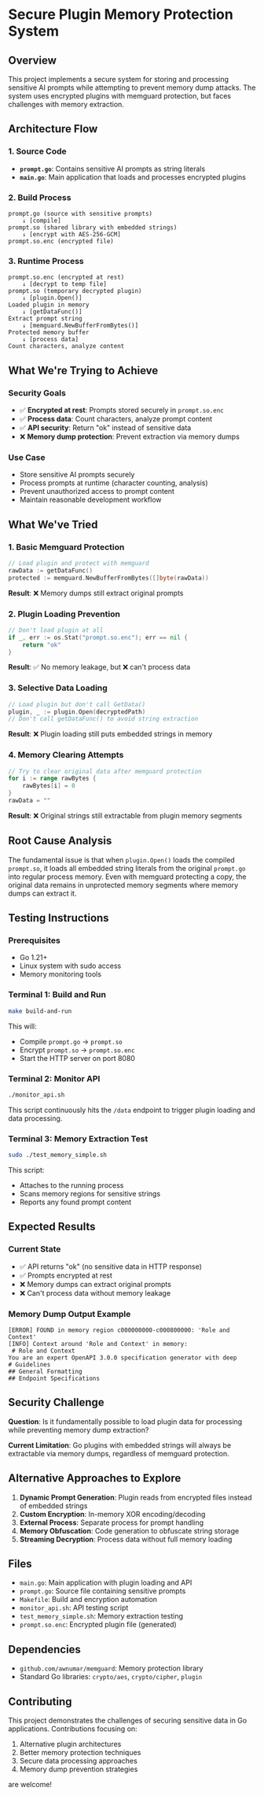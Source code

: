 # Secure Plugin Memory Protection System

## Overview

This project implements a secure system for storing and processing sensitive AI prompts while attempting to prevent memory dump attacks. The system uses encrypted plugins with memguard protection, but faces challenges with memory extraction.

## Architecture Flow

### 1. Source Code

- **`prompt.go`**: Contains sensitive AI prompts as string literals
- **`main.go`**: Main application that loads and processes encrypted plugins

### 2. Build Process

```
prompt.go (source with sensitive prompts)
    ↓ [compile]
prompt.so (shared library with embedded strings)
    ↓ [encrypt with AES-256-GCM]
prompt.so.enc (encrypted file)
```

### 3. Runtime Process

```
prompt.so.enc (encrypted at rest)
    ↓ [decrypt to temp file]
prompt.so (temporary decrypted plugin)
    ↓ [plugin.Open()]
Loaded plugin in memory
    ↓ [getDataFunc()]
Extract prompt string
    ↓ [memguard.NewBufferFromBytes()]
Protected memory buffer
    ↓ [process data]
Count characters, analyze content
```

## What We're Trying to Achieve

### Security Goals

- ✅ **Encrypted at rest**: Prompts stored securely in `prompt.so.enc`
- ✅ **Process data**: Count characters, analyze prompt content
- ✅ **API security**: Return "ok" instead of sensitive data
- ❌ **Memory dump protection**: Prevent extraction via memory dumps

### Use Case

- Store sensitive AI prompts securely
- Process prompts at runtime (character counting, analysis)
- Prevent unauthorized access to prompt content
- Maintain reasonable development workflow

## What We've Tried

### 1. Basic Memguard Protection

```go
// Load plugin and protect with memguard
rawData := getDataFunc()
protected := memguard.NewBufferFromBytes([]byte(rawData))
```

**Result**: ❌ Memory dumps still extract original prompts

### 2. Plugin Loading Prevention

```go
// Don't load plugin at all
if _, err := os.Stat("prompt.so.enc"); err == nil {
    return "ok"
}
```

**Result**: ✅ No memory leakage, but ❌ can't process data

### 3. Selective Data Loading

```go
// Load plugin but don't call GetData()
plugin, _ := plugin.Open(decryptedPath)
// Don't call getDataFunc() to avoid string extraction
```

**Result**: ❌ Plugin loading still puts embedded strings in memory

### 4. Memory Clearing Attempts

```go
// Try to clear original data after memguard protection
for i := range rawBytes {
    rawBytes[i] = 0
}
rawData = ""
```

**Result**: ❌ Original strings still extractable from plugin memory segments

## Root Cause Analysis

The fundamental issue is that when `plugin.Open()` loads the compiled `prompt.so`, it loads all embedded string literals from the original `prompt.go` into regular process memory. Even with memguard protecting a copy, the original data remains in unprotected memory segments where memory dumps can extract it.

## Testing Instructions

### Prerequisites

- Go 1.21+
- Linux system with sudo access
- Memory monitoring tools

### Terminal 1: Build and Run

```bash
make build-and-run
```

This will:

- Compile `prompt.go` → `prompt.so`
- Encrypt `prompt.so` → `prompt.so.enc`
- Start the HTTP server on port 8080

### Terminal 2: Monitor API

```bash
./monitor_api.sh
```

This script continuously hits the `/data` endpoint to trigger plugin loading and data processing.

### Terminal 3: Memory Extraction Test

```bash
sudo ./test_memory_simple.sh
```

This script:

- Attaches to the running process
- Scans memory regions for sensitive strings
- Reports any found prompt content

## Expected Results

### Current State

- ✅ API returns "ok" (no sensitive data in HTTP response)
- ✅ Prompts encrypted at rest
- ❌ Memory dumps can extract original prompts
- ❌ Can't process data without memory leakage

### Memory Dump Output Example

```
[ERROR] FOUND in memory region c000000000-c000800000: 'Role and Context'
[INFO] Context around 'Role and Context' in memory:
 # Role and Context
You are an expert OpenAPI 3.0.0 specification generator with deep
# Guidelines
## General Formatting
## Endpoint Specifications
```

## Security Challenge

**Question**: Is it fundamentally possible to load plugin data for processing while preventing memory dump extraction?

**Current Limitation**: Go plugins with embedded strings will always be extractable via memory dumps, regardless of memguard protection.

## Alternative Approaches to Explore

1. **Dynamic Prompt Generation**: Plugin reads from encrypted files instead of embedded strings
2. **Custom Encryption**: In-memory XOR encoding/decoding
3. **External Process**: Separate process for prompt handling
4. **Memory Obfuscation**: Code generation to obfuscate string storage
5. **Streaming Decryption**: Process data without full memory loading

## Files

- `main.go`: Main application with plugin loading and API
- `prompt.go`: Source file containing sensitive prompts
- `Makefile`: Build and encryption automation
- `monitor_api.sh`: API testing script
- `test_memory_simple.sh`: Memory extraction testing
- `prompt.so.enc`: Encrypted plugin file (generated)

## Dependencies

- `github.com/awnumar/memguard`: Memory protection library
- Standard Go libraries: `crypto/aes`, `crypto/cipher`, `plugin`

## Contributing

This project demonstrates the challenges of securing sensitive data in Go applications. Contributions focusing on:

1. Alternative plugin architectures
2. Better memory protection techniques
3. Secure data processing approaches
4. Memory dump prevention strategies

are welcome!
